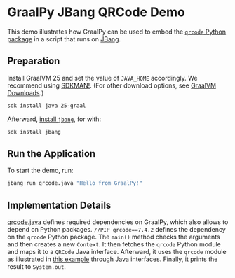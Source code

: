 # GraalPy JBang QRCode Demo

This demo illustrates how GraalPy can be used to embed the [`qrcode` Python package](https://pypi.org/project/qrcode/) in a script that runs on [JBang](https://www.jbang.dev/).

## Preparation

Install GraalVM 25 and set the value of `JAVA_HOME` accordingly.
We recommend using [SDKMAN!](https://sdkman.io/). (For other download options, see [GraalVM Downloads](https://www.graalvm.org/downloads/).)

```bash
sdk install java 25-graal
```

Afterward, [install `jbang`](https://www.jbang.dev/download/), for with:

```bash
sdk install jbang
```

## Run the Application

To start the demo, run:

```bash
jbang run qrcode.java "Hello from GraalPy!"
```

## Implementation Details

[qrcode.java](qrcode.java) defines required dependencies on GraalPy, which also allows to depend on Python packages.
`//PIP qrcode==7.4.2` defines the dependency on the `qrcode` Python package.
The `main()` method checks the arguments and then creates a new `Context`.
It then fetches the `qrcode` Python module and maps it to a `QRCode` Java interface.
Afterward, it uses the `qrcode` module as illustrated in [this example](https://github.com/lincolnloop/python-qrcode/tree/v7.4.2?tab=readme-ov-file#examples) through Java interfaces.
Finally, it prints the result to `System.out`.
